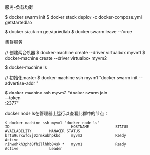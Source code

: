 服务-负载均衡

$ docker swarm init
$ docker stack deploy -c docker-compose.yml getstartedlab

$ docker stack rm getstartedlab
$ docker swarm leave --force


集群服务

// 创建两台机器
$ docker-machine create --driver virtualbox myvm1
$ docker-machine create --driver virtualbox myvm2

$ docker-machine ls

// 初始化master
$ docker-machine ssh myvm1 "docker swarm init --advertise-addr <myvm1 ip>"

$ docker-machine ssh myvm2 "docker swarm join \
--token <token> \
<ip>:2377"


docker node ls在管理器上运行以查看此群中的节点：

    $ docker-machine ssh myvm1 "docker node ls"
    ID                            HOSTNAME            STATUS              AVAILABILITY        MANAGER STATUS
    brtu9urxwfd5j0zrmkubhpkbd     myvm2               Ready               Active
    rihwohkh3ph38fhillhhb84sk *   myvm1               Ready               Active              Leader